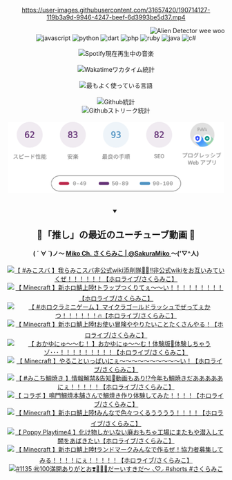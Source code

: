 <!-- START: HERO IMAGE GIF ////////// ////////// ////////// -->
<!-- <img src="@/../assets/img/gaming/ghost-of-tsushima.gif" width="100%"  alt="nellyXinwei's Hero Gif Image"/> -->
<!-- END: HERO IMAGE GIF ////////// ////////// ////////// -->

<div align="center" >  
  
<!-- START:ワンピース 第1015話「ルフィはRED ROCを使う」 -->
<https://user-images.githubusercontent.com/31657420/190714127-119b3a9d-9946-4247-beef-6d3993be5d37.mp4>
<!-- END:ワンピース 第1015話「ルフィはRED ROCを使う」 -->

<!-- START:VISITOR COUNTER -->
<div width="100%" align="right">
<img src="https://komarev.com/ghpvc/?username=nellyXinwei&label=🛸&color=grey&style=for-the-badge&labelcolor=ffffff" alt="Alien Detector wee woo"/>
</div>
<!-- END:VISITOR COUNTER -->

<!-- START: PROGRAMMING LANGUAGES -->
<!-- 色彩 Color Scheme:
#961E3A, #8A0D42, #5A0640, #4F265E, #2B355A, #3E759B, #CC4246,
#BB2649, #AD1052, #700750, #633075, #364270, #4E92C2, #FF5357
Sauce: https://www.webcreatorbox.com/inspiration/pantone-2023
-->

<img src="https://img.shields.io/badge/javascript%20-%23BB2649.svg?&style=for-the-badge&logo=javascript&logoColor=white&labelColor=961E3A" alt="javascript"/>
<img src="https://img.shields.io/badge/python%20-%23AD1052.svg?&style=for-the-badge&logo=python&logoColor=white&labelColor=8A0D42" alt="python" />
<img src="https://img.shields.io/badge/dart%20-%23700750.svg?&style=for-the-badge&logo=dart&logoColor=white&labelColor=5A0640" alt="dart"/>
<img src="https://img.shields.io/badge/php%20-%23633075.svg?&style=for-the-badge&logo=php&logoColor=white&labelColor=4F265E" alt="php"/>
<img src="https://img.shields.io/badge/ruby%20-%23364270.svg?&style=for-the-badge&logo=ruby&logoColor=white&labelColor=2B355A" alt="ruby"/>
<img src="https://img.shields.io/badge/java%20-%234E92C2.svg?&style=for-the-badge&logo=openjdk&logoColor=white&labelColor=3E759B" alt="java"/>
<img src="https://img.shields.io/badge/c%23-%23FF5357.svg?style=for-the-badge&logo=c-sharp&logoColor=white&labelColor=CC4246" alt="c#"/>  
<!-- END: PROGRAMMING LANGUAGES -->

<br>
<br>

<!-- START: MUSIC STATUS -->
  <!-- <a href="https://newojima-gsrs-20220114.vercel.app/api/now-playing?open">
    <img src="https://newojima-gsrs-20220114.vercel.app/api/now-playing" alt="Spotify現在再生中の音楽">
  </a> -->
  <img src="https://newojima-grss-20230114.vercel.app/api/spotify?border_color=transparent" alt="Spotify現在再生中の音楽" width="280px">
<!-- END: MUSIC STATUS -->

<br>
<br>

<!-- START: GITHUB STATUS -->
<!-- 色彩 Color Scheme:  #BB2649, #AD1052, #700750, #633075 -->
<img align="center" src="https://newojima-grs-20230109.vercel.app/api/wakatime?username=newojima&layout=compact&langs_count=10&locale=ja&hide_title=false&title_color=fff&hide_border=true&text_color=fff&bg_color=BB2649,BB2649,633075,633075&hide=other,css,html,bash,xml,git%20config,makefile,properties,yaml,markdown,text,json,jsx" alt="Wakatimeワカタイム統計" width="500px"/>

<br>
<br>

<!-- 色彩 Color Scheme:  #633075, #364270, #4E92C2 -->
  <img align="center" src="https://newojima-grs-20230109.vercel.app/api/top-langs?username=newojima&layout=compact&text_color=fff&icon_color=fff&hide_border=true&&locale=ja&hide_title=false&title_color=fff&include_all_commits=true&card_width=445&langs_count=11&hide=c%23,powershell,shaderlab,hlsl,makefile,jupyter%20notebook,python,html,css,shell,batchfile,less,liquid,hack,scss&bg_color=4F265E,633075,4E92C2" alt="最もよく使っている言語" width="500px"/>

<br>
<br>

<!-- 色彩 Color Scheme:  #4E92C2, #FF5357 -->
  <img align="center" src="https://newojima-grs-20230109.vercel.app/api?username=newojima&rank_icon=github&show_icons=true&&locale=ja&title_color=fff&text_color=fff&icon_color=fff&hide_border=true&hide_title=false&count_private=true&include_all_commits=true&card_width=495&disable_animations=true&bg_color=4E92C2,4E92C2,FF5357" alt="Github統計" width="500px"/>

<br>

<img align="center" src="https://streak-stats.demolab.com?user=newojima&theme=dark&hide_border=true&locale=ja&ring=BB2649&stroke=222222&background=151515&sideLabels=BB2649&currStreakLabel=ffffff&border=BB2649&fire=FF5357&currStreakNum=ffffff&sideNums=FF5357&dates=ffffff" alt="Githubストリーク統計" width="500px"/>

<br>
<br>

  <img align="center" width="500px" src="@/../assets/img/page-insights.svg" alt="Githubページの洞察"/>
  
</div>
<!-- END: GITHUB STATUS -->

<br>
<br>

<div align="center">
<details open>
  <summary>

  </summary>

  <h2 align="center">🌸「推し」の最近のユーチューブ動画 🌸</h2>
  <h4>
  ( ´ ∀ `)ノ～ 
  <a href="https://www.youtube.com/@SakuraMiko">Miko Ch. さくらみこ | @SakuraMiko
  </a>
   ～('▽^人)
  </h4>

  <!-- BEGIN YOUTUBE-CARDS -->
<a href="https://www.youtube.com/watch?v=1AcId5Yja10"><img src="https://ytcards.demolab.com/?id=1AcId5Yja10&title=%E3%80%90+%23%E3%81%BF%E3%81%93%E3%82%B9%E3%83%90+%E3%80%91%E6%88%91%E3%82%89%E3%81%BF%E3%81%93%E3%82%B9%E3%83%90%E9%9D%9E%E5%85%AC%E5%BC%8Fwiki%E6%B7%BB%E5%89%8A%E9%9A%8A%F0%9F%94%8E%F0%9F%9A%A8%E2%80%BC%E9%9D%9E%E5%85%AC%E5%BC%8Fwiki%E3%82%92%E3%81%8A%E4%BA%92%E3%81%84%E3%81%BF%E3%81%A6%E3%81%84%E3%81%8F%E3%81%9C%EF%BC%81%EF%BC%81%EF%BC%81%EF%BC%81%EF%BC%81%EF%BC%81%E3%80%90%E3%83%9B%E3%83%AD%E3%83%A9%E3%82%A4%E3%83%96%2F%E3%81%95%E3%81%8F%E3%82%89%E3%81%BF%E3%81%93%E3%80%91&lang=ja&timestamp=1739285004&background_color=%230d1117&title_color=%23ffffff&stats_color=%23dedede&max_title_lines=1&width=187&border_radius=5&duration=5558" alt="【 #みこスバ 】我らみこスバ非公式wiki添削隊🔎🚨‼非公式wikiをお互いみていくぜ！！！！！！【ホロライブ/さくらみこ】" title="【 #みこスバ 】我らみこスバ非公式wiki添削隊🔎🚨‼非公式wikiをお互いみていくぜ！！！！！！【ホロライブ/さくらみこ】"></a>
<a href="https://www.youtube.com/watch?v=xxHUCjv1L6o"><img src="https://ytcards.demolab.com/?id=xxHUCjv1L6o&title=%E3%80%90+Minecraft+%E3%80%91%E6%96%B0%E3%83%9B%E3%83%AD%E9%AF%96%E4%B8%8A%E9%99%B8%E2%9D%97%EF%B8%8F%E3%83%88%E3%83%A9%E3%83%83%E3%83%97%E3%81%A4%E3%81%8F%E3%82%8A%E3%81%A6%E3%81%87%EF%BD%9E%EF%BD%9E%E3%81%84%EF%BC%81%EF%BC%81%EF%BC%81%EF%BC%81%EF%BC%81%EF%BC%81%EF%BC%81%EF%BC%81%EF%BC%81%E3%80%90%E3%83%9B%E3%83%AD%E3%83%A9%E3%82%A4%E3%83%96%2F%E3%81%95%E3%81%8F%E3%82%89%E3%81%BF%E3%81%93%E3%80%91&lang=ja&timestamp=1739216448&background_color=%230d1117&title_color=%23ffffff&stats_color=%23dedede&max_title_lines=1&width=187&border_radius=5&duration=21177" alt="【 Minecraft 】新ホロ鯖上陸❗️トラップつくりてぇ～～い！！！！！！！！！【ホロライブ/さくらみこ】" title="【 Minecraft 】新ホロ鯖上陸❗️トラップつくりてぇ～～い！！！！！！！！！【ホロライブ/さくらみこ】"></a>
<a href="https://www.youtube.com/watch?v=SPwbcnMebE4"><img src="https://ytcards.demolab.com/?id=SPwbcnMebE4&title=%E3%80%90+%23%E3%83%9B%E3%83%AD%E3%82%AF%E3%83%A9%E3%83%9F%E3%83%8B%E3%82%B2%E3%83%BC%E3%83%A0+%E3%80%91%E3%83%9E%E3%82%A4%E3%82%AF%E3%83%A9%E3%82%B4%E3%83%BC%E3%83%AB%E3%83%89%E3%83%A9%E3%83%83%E3%82%B7%E3%83%A5%E3%81%A7%E3%81%9C%E3%81%A3%E3%81%A6%E3%81%87%E3%81%8B%E3%81%A4%EF%BC%81%EF%BC%81%EF%BC%81%EF%BC%81%EF%BC%81%EF%BC%81%F0%9F%94%A5%E3%80%90%E3%83%9B%E3%83%AD%E3%83%A9%E3%82%A4%E3%83%96%2F%E3%81%95%E3%81%8F%E3%82%89%E3%81%BF%E3%81%93%E3%80%91&lang=ja&timestamp=1739193344&background_color=%230d1117&title_color=%23ffffff&stats_color=%23dedede&max_title_lines=1&width=187&border_radius=5&duration=3776" alt="【 #ホロクラミニゲーム 】マイクラゴールドラッシュでぜってぇかつ！！！！！！🔥【ホロライブ/さくらみこ】" title="【 #ホロクラミニゲーム 】マイクラゴールドラッシュでぜってぇかつ！！！！！！🔥【ホロライブ/さくらみこ】"></a>
<a href="https://www.youtube.com/watch?v=DxH3iAPeZHk"><img src="https://ytcards.demolab.com/?id=DxH3iAPeZHk&title=%E3%80%90+Minecraft+%E3%80%91%E6%96%B0%E3%83%9B%E3%83%AD%E9%AF%96%E4%B8%8A%E9%99%B8%E2%9D%97%EF%B8%8F%E3%81%8A%E4%BD%BF%E3%81%84%E5%86%92%E9%99%BA%E3%82%84%E3%82%84%E3%82%8A%E3%81%9F%E3%81%84%E3%81%93%E3%81%A8%E3%81%9F%E3%81%8F%E3%81%95%E3%82%93%E3%82%84%E3%82%8B%EF%BC%81%E3%80%90%E3%83%9B%E3%83%AD%E3%83%A9%E3%82%A4%E3%83%96%2F%E3%81%95%E3%81%8F%E3%82%89%E3%81%BF%E3%81%93%E3%80%91&lang=ja&timestamp=1739132037&background_color=%230d1117&title_color=%23ffffff&stats_color=%23dedede&max_title_lines=1&width=187&border_radius=5&duration=26376" alt="【 Minecraft 】新ホロ鯖上陸❗️お使い冒険ややりたいことたくさんやる！【ホロライブ/さくらみこ】" title="【 Minecraft 】新ホロ鯖上陸❗️お使い冒険ややりたいことたくさんやる！【ホロライブ/さくらみこ】"></a>
<a href="https://www.youtube.com/watch?v=j63n-JZgRe8"><img src="https://ytcards.demolab.com/?id=j63n-JZgRe8&title=%E3%80%90+%E3%81%8A%E3%81%8B%E3%82%86%E3%81%AB%E3%82%85%EF%BD%9E%EF%BD%9E%E3%82%80%EF%BC%81+%E3%80%91%E3%81%8A%E3%81%8B%E3%82%86%E3%81%AB%E3%82%85%EF%BD%9E%EF%BD%9E%E3%82%80%EF%BC%81%E4%BD%93%E9%A8%93%E7%89%88%F0%9F%92%9C%E4%BD%93%E9%A8%93%E3%81%97%E3%81%A1%E3%82%83%E3%81%86%E3%82%BE%EF%BD%A5%EF%BD%A5%EF%BD%A5%EF%BC%81%EF%BC%81%EF%BC%81%EF%BC%81%EF%BC%81%EF%BC%81%EF%BC%81%EF%BC%81%EF%BC%81%E3%80%90%E3%83%9B%E3%83%AD%E3%83%A9%E3%82%A4%E3%83%96%2F%E3%81%95%E3%81%8F%E3%82%89%E3%81%BF%E3%81%93%E3%80%91&lang=ja&timestamp=1739028842&background_color=%230d1117&title_color=%23ffffff&stats_color=%23dedede&max_title_lines=1&width=187&border_radius=5&duration=18711" alt="【 おかゆにゅ～～む！ 】おかゆにゅ～～む！体験版💜体験しちゃうゾ･･･！！！！！！！！！【ホロライブ/さくらみこ】" title="【 おかゆにゅ～～む！ 】おかゆにゅ～～む！体験版💜体験しちゃうゾ･･･！！！！！！！！！【ホロライブ/さくらみこ】"></a>
<a href="https://www.youtube.com/watch?v=LvZKZFm_7QE"><img src="https://ytcards.demolab.com/?id=LvZKZFm_7QE&title=%E3%80%90+Minecraft+%E3%80%91%E3%82%84%E3%82%8B%E3%81%93%E3%81%A8%E3%81%84%E3%81%A3%E3%81%B1%E3%81%84%E3%81%AB%E3%81%87%EF%BD%9E%EF%BD%9E%EF%BD%9E%EF%BD%9E%EF%BD%9E%EF%BD%9E%EF%BD%9E%EF%BD%9E%EF%BD%9E%EF%BD%9E%E3%81%84%EF%BC%81%E3%80%90%E3%83%9B%E3%83%AD%E3%83%A9%E3%82%A4%E3%83%96%2F%E3%81%95%E3%81%8F%E3%82%89%E3%81%BF%E3%81%93%E3%80%91&lang=ja&timestamp=1738953241&background_color=%230d1117&title_color=%23ffffff&stats_color=%23dedede&max_title_lines=1&width=187&border_radius=5&duration=18071" alt="【 Minecraft 】やることいっぱいにぇ～～～～～～～～～～い！【ホロライブ/さくらみこ】" title="【 Minecraft 】やることいっぱいにぇ～～～～～～～～～～い！【ホロライブ/さくらみこ】"></a>
<a href="https://www.youtube.com/watch?v=GpC-D54OPVQ"><img src="https://ytcards.demolab.com/?id=GpC-D54OPVQ&title=%E3%80%90+%23%E3%81%BF%E3%81%93%E3%81%A1%E9%AF%9B%E7%84%BC%E3%81%8D+%E3%80%91%E6%83%85%E5%A0%B1%E8%A7%A3%E7%A6%81%26%E5%91%8A%E7%9F%A5%F0%9F%8E%89%E5%8B%95%E7%94%BB%E3%82%82%E3%81%82%E3%82%8A%E2%81%89%E4%BB%8A%E5%B9%B4%E3%82%82%E9%AF%9B%E7%84%BC%E3%81%8D%E3%81%A0%E3%81%82%E3%81%82%E3%81%82%E3%81%82%E3%81%82%E3%81%AB%E3%81%87%EF%BC%81%EF%BC%81%EF%BC%81%EF%BC%81%EF%BC%81%E3%80%90%E3%83%9B%E3%83%AD%E3%83%A9%E3%82%A4%E3%83%96%2F%E3%81%95%E3%81%8F%E3%82%89%E3%81%BF%E3%81%93%E3%80%91&lang=ja&timestamp=1738934077&background_color=%230d1117&title_color=%23ffffff&stats_color=%23dedede&max_title_lines=1&width=187&border_radius=5&duration=3926" alt="【 #みこち鯛焼き 】情報解禁&告知🎉動画もあり⁉今年も鯛焼きだあああああにぇ！！！！！【ホロライブ/さくらみこ】" title="【 #みこち鯛焼き 】情報解禁&告知🎉動画もあり⁉今年も鯛焼きだあああああにぇ！！！！！【ホロライブ/さくらみこ】"></a>
<a href="https://www.youtube.com/watch?v=uBFTCK1EzM4"><img src="https://ytcards.demolab.com/?id=uBFTCK1EzM4&title=%E3%80%90+%E3%82%B3%E3%83%A9%E3%83%9C+%E3%80%91%E9%B3%B4%E9%96%80%E9%AF%9B%E7%84%BC%E6%9C%AC%E8%88%97%E3%81%95%E3%82%93%E3%81%A7%E9%AF%9B%E7%84%BC%E3%81%8D%E4%BD%9C%E3%82%8A%E4%BD%93%E9%A8%93%E3%81%97%E3%81%A6%E3%81%BF%E3%81%9F%EF%BC%81%EF%BC%81%EF%BC%81%EF%BC%81%E3%80%90%E3%83%9B%E3%83%AD%E3%83%A9%E3%82%A4%E3%83%96%2F%E3%81%95%E3%81%8F%E3%82%89%E3%81%BF%E3%81%93%E3%80%91&lang=ja&timestamp=1738933785&background_color=%230d1117&title_color=%23ffffff&stats_color=%23dedede&max_title_lines=1&width=187&border_radius=5&duration=954" alt="【 コラボ 】鳴門鯛焼本舗さんで鯛焼き作り体験してみた！！！！【ホロライブ/さくらみこ】" title="【 コラボ 】鳴門鯛焼本舗さんで鯛焼き作り体験してみた！！！！【ホロライブ/さくらみこ】"></a>
<a href="https://www.youtube.com/watch?v=RY2YZh_C1F4"><img src="https://ytcards.demolab.com/?id=RY2YZh_C1F4&title=%E3%80%90+Minecraft+%E3%80%91%E6%96%B0%E3%83%9B%E3%83%AD%E9%AF%96%E4%B8%8A%E9%99%B8%E2%9D%97%EF%B8%8F%E3%81%BF%E3%82%93%E3%81%AA%E3%81%A7%E8%89%B2%E3%80%85%E3%81%A4%E3%81%8F%E3%82%8B%E3%81%86%E3%81%86%E3%81%86%E3%81%86%EF%BC%81%EF%BC%81%EF%BC%81%EF%BC%81%E3%80%90%E3%83%9B%E3%83%AD%E3%83%A9%E3%82%A4%E3%83%96%2F%E3%81%95%E3%81%8F%E3%82%89%E3%81%BF%E3%81%93%E3%80%91&lang=ja&timestamp=1738781498&background_color=%230d1117&title_color=%23ffffff&stats_color=%23dedede&max_title_lines=1&width=187&border_radius=5&duration=19995" alt="【 Minecraft 】新ホロ鯖上陸❗️みんなで色々つくるうううう！！！！【ホロライブ/さくらみこ】" title="【 Minecraft 】新ホロ鯖上陸❗️みんなで色々つくるうううう！！！！【ホロライブ/さくらみこ】"></a>
<a href="https://www.youtube.com/watch?v=Ccgrkvk5W7o"><img src="https://ytcards.demolab.com/?id=Ccgrkvk5W7o&title=%E3%80%90+Poppy+Playtime4+%E3%80%91%E5%8C%96%E3%81%91%E7%89%A9%E3%81%97%E3%81%8B%E3%81%84%E3%81%AA%E3%81%84%E5%BB%83%E3%81%8A%E3%82%82%E3%81%A1%E3%82%83%E5%B7%A5%E5%A0%B4%E3%81%AB%E3%81%BE%E3%81%9F%E3%82%82%E3%82%84%E6%BD%9C%E5%85%A5%E3%81%97%E3%81%A6%E9%97%87%E3%82%92%E3%81%82%E3%81%B0%E3%81%8D%E3%81%9F%E3%81%84%E3%80%90%E3%83%9B%E3%83%AD%E3%83%A9%E3%82%A4%E3%83%96%2F%E3%81%95%E3%81%8F%E3%82%89%E3%81%BF%E3%81%93%E3%80%91&lang=ja&timestamp=1738695553&background_color=%230d1117&title_color=%23ffffff&stats_color=%23dedede&max_title_lines=1&width=187&border_radius=5&duration=23197" alt="【 Poppy Playtime4 】化け物しかいない廃おもちゃ工場にまたもや潜入して闇をあばきたい【ホロライブ/さくらみこ】" title="【 Poppy Playtime4 】化け物しかいない廃おもちゃ工場にまたもや潜入して闇をあばきたい【ホロライブ/さくらみこ】"></a>
<a href="https://www.youtube.com/watch?v=rVYFUKQGIYI"><img src="https://ytcards.demolab.com/?id=rVYFUKQGIYI&title=%E3%80%90+Minecraft+%E3%80%91%E6%96%B0%E3%83%9B%E3%83%AD%E9%AF%96%E4%B8%8A%E9%99%B8%E2%9D%97%EF%B8%8F%E3%83%A9%E3%83%B3%E3%83%89%E3%83%9E%E3%83%BC%E3%82%AF%E3%81%BF%E3%82%93%E3%81%AA%E3%81%A7%E4%BD%9C%E3%82%8B%E3%81%9C%EF%BC%81%E5%8D%94%E5%8A%9B%E8%80%85%E5%8B%9F%E9%9B%86%E3%81%97%E3%81%A6%E3%81%BF%E3%82%8B%EF%BC%81%EF%BC%81%EF%BC%81%EF%BC%81%E3%81%AB%E3%81%87%EF%BC%81%EF%BC%81%EF%BC%81%EF%BC%81%EF%BC%81%E3%80%90%E3%83%9B%E3%83%AD%E3%83%A9%E3%82%A4%E3%83%96%2F%E3%81%95%E3%81%8F%E3%82%89%E3%81%BF%E3%81%93%E3%80%91&lang=ja&timestamp=1738601074&background_color=%230d1117&title_color=%23ffffff&stats_color=%23dedede&max_title_lines=1&width=187&border_radius=5&duration=26318" alt="【 Minecraft 】新ホロ鯖上陸❗️ランドマークみんなで作るぜ！協力者募集してみる！！！！にぇ！！！！！【ホロライブ/さくらみこ】" title="【 Minecraft 】新ホロ鯖上陸❗️ランドマークみんなで作るぜ！協力者募集してみる！！！！にぇ！！！！！【ホロライブ/さくらみこ】"></a>
<a href="https://www.youtube.com/watch?v=MzLaMGHDIsE"><img src="https://ytcards.demolab.com/?id=MzLaMGHDIsE&title=%231135+%E3%8A%97%EF%B8%8F100%E6%BA%80%E9%96%8B%E3%81%82%E3%82%8A%E3%81%8C%E3%81%A8%E3%81%8A%E2%9D%A3%EF%B8%8F%F0%9F%8C%B8%F0%9F%AB%B6%F0%9F%8F%BB%E3%81%A0%E3%83%BC%E3%81%84%E3%81%99%E3%81%8D%E3%81%A0%E3%80%9C+%E2%B8%9C%E2%99%A1%E2%B8%9D%E2%80%8D+%23shorts+%23%E3%81%95%E3%81%8F%E3%82%89%E3%81%BF%E3%81%93&lang=ja&timestamp=1738478100&background_color=%230d1117&title_color=%23ffffff&stats_color=%23dedede&max_title_lines=1&width=187&border_radius=5&duration=30" alt="#1135 ㊗️100満開ありがとお❣️🌸🫶🏻だーいすきだ〜 ⸜♡⸝‍ #shorts #さくらみこ" title="#1135 ㊗️100満開ありがとお❣️🌸🫶🏻だーいすきだ〜 ⸜♡⸝‍ #shorts #さくらみこ"></a>
<!-- END YOUTUBE-CARDS -->

</div>
  
</details>
